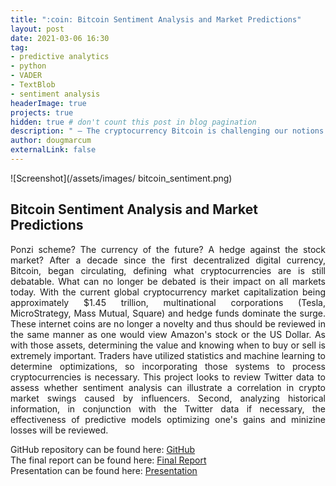 ```yaml
---
title: ":coin: Bitcoin Sentiment Analysis and Market Predictions"
layout: post
date: 2021-03-06 16:30
tag: 
- predictive analytics
- python
- VADER
- TextBlob
- sentiment analysis
headerImage: true
projects: true
hidden: true # don't count this post in blog pagination
description: " – The cryptocurrency Bitcoin is challenging our notions on what constitutes a currency or an asset. Are powerful investors manipulating the market by unregulated commentary on Twitter? Can we predict the wild volatile swings regarding Bitcoin pricing?"
author: dougmarcum
externalLink: false
---
```


![Screenshot](/assets/images/ bitcoin_sentiment.png)

## Bitcoin Sentiment Analysis and Market Predictions  
<p align='justify'>Ponzi scheme? The currency of the future? A hedge against the stock market? After a decade since the first decentralized digital currency, Bitcoin, began circulating, defining what cryptocurrencies are is still debatable. What can no longer be debated is their impact on all markets today. With the current global cryptocurrency market capitalization being approximately $1.45 trillion, multinational corporations (Tesla, MicroStrategy, Mass Mutual, Square) and hedge funds dominate the surge. These internet coins are no longer a novelty and thus should be reviewed in the same manner as one would view Amazon's stock or the US Dollar. As with those assets, determining the value and knowing when to buy or sell is extremely important. Traders have utilized statistics and machine learning to determine optimizations, so incorporating those systems to process cryptocurrencies is necessary. This project looks to review Twitter data to assess whether sentiment analysis can illustrate a correlation in crypto market swings caused by influencers. Second, analyzing historical information, in conjunction with the Twitter data if necessary, the effectiveness of predictive models optimizing one's gains and minizine losses will be reviewed.</p>  

GitHub repository can be found here: [GitHub]( https://github.com/MarcumDoug/Bitcoin_Sentiment_Analysis_Market_Predictions)  
The final report can be found here: [Final Report]( https://github.com/MarcumDoug/Bitcoin_Sentiment_Analysis_Market_Predictions/blob/main/Reports/Marcum_Doug_Bitcoin_Sentiment_Analysis_Market_Predictions.pdf)  
Presentation can be found here: [Presentation]( https://github.com/MarcumDoug/Bitcoin_Sentiment_Analysis_Market_Predictions/blob/main/Reports/Marcum_Doug_Presentation_Sentiment_Analysis_Bitcoin_Prediction.pptx?raw=true)
